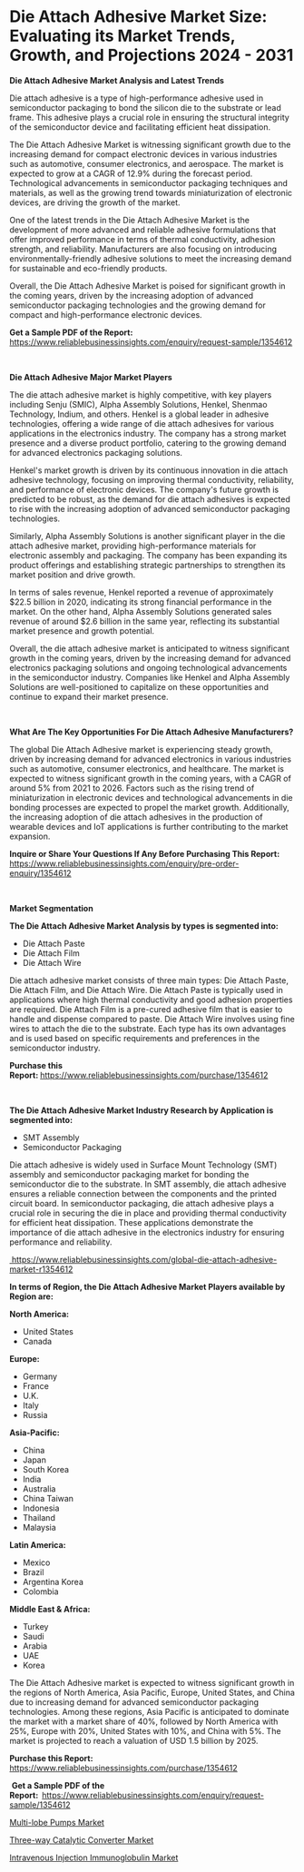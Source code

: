 <p><h1>Die Attach Adhesive Market Size: Evaluating its Market Trends, Growth, and Projections 2024 - 2031</h1></p><p><strong>Die Attach Adhesive Market Analysis and Latest Trends</strong></p>
<p><p>Die attach adhesive is a type of high-performance adhesive used in semiconductor packaging to bond the silicon die to the substrate or lead frame. This adhesive plays a crucial role in ensuring the structural integrity of the semiconductor device and facilitating efficient heat dissipation.</p><p>The Die Attach Adhesive Market is witnessing significant growth due to the increasing demand for compact electronic devices in various industries such as automotive, consumer electronics, and aerospace. The market is expected to grow at a CAGR of 12.9% during the forecast period. Technological advancements in semiconductor packaging techniques and materials, as well as the growing trend towards miniaturization of electronic devices, are driving the growth of the market.</p><p>One of the latest trends in the Die Attach Adhesive Market is the development of more advanced and reliable adhesive formulations that offer improved performance in terms of thermal conductivity, adhesion strength, and reliability. Manufacturers are also focusing on introducing environmentally-friendly adhesive solutions to meet the increasing demand for sustainable and eco-friendly products.</p><p>Overall, the Die Attach Adhesive Market is poised for significant growth in the coming years, driven by the increasing adoption of advanced semiconductor packaging technologies and the growing demand for compact and high-performance electronic devices.</p></p>
<p><strong>Get a Sample PDF of the Report:&nbsp;</strong> <a href="https://www.reliablebusinessinsights.com/enquiry/request-sample/1354612">https://www.reliablebusinessinsights.com/enquiry/request-sample/1354612</a></p>
<p>&nbsp;</p>
<p><strong>Die Attach Adhesive Major Market Players</strong></p>
<p><p>The die attach adhesive market is highly competitive, with key players including Senju (SMIC), Alpha Assembly Solutions, Henkel, Shenmao Technology, Indium, and others. Henkel is a global leader in adhesive technologies, offering a wide range of die attach adhesives for various applications in the electronics industry. The company has a strong market presence and a diverse product portfolio, catering to the growing demand for advanced electronics packaging solutions.</p><p>Henkel's market growth is driven by its continuous innovation in die attach adhesive technology, focusing on improving thermal conductivity, reliability, and performance of electronic devices. The company's future growth is predicted to be robust, as the demand for die attach adhesives is expected to rise with the increasing adoption of advanced semiconductor packaging technologies.</p><p>Similarly, Alpha Assembly Solutions is another significant player in the die attach adhesive market, providing high-performance materials for electronic assembly and packaging. The company has been expanding its product offerings and establishing strategic partnerships to strengthen its market position and drive growth.</p><p>In terms of sales revenue, Henkel reported a revenue of approximately $22.5 billion in 2020, indicating its strong financial performance in the market. On the other hand, Alpha Assembly Solutions generated sales revenue of around $2.6 billion in the same year, reflecting its substantial market presence and growth potential.</p><p>Overall, the die attach adhesive market is anticipated to witness significant growth in the coming years, driven by the increasing demand for advanced electronics packaging solutions and ongoing technological advancements in the semiconductor industry. Companies like Henkel and Alpha Assembly Solutions are well-positioned to capitalize on these opportunities and continue to expand their market presence.</p></p>
<p>&nbsp;</p>
<p><strong>What Are The Key Opportunities For Die Attach Adhesive Manufacturers?</strong></p>
<p><p>The global Die Attach Adhesive market is experiencing steady growth, driven by increasing demand for advanced electronics in various industries such as automotive, consumer electronics, and healthcare. The market is expected to witness significant growth in the coming years, with a CAGR of around 5% from 2021 to 2026. Factors such as the rising trend of miniaturization in electronic devices and technological advancements in die bonding processes are expected to propel the market growth. Additionally, the increasing adoption of die attach adhesives in the production of wearable devices and IoT applications is further contributing to the market expansion.</p></p>
<p><strong>Inquire or Share Your Questions If Any Before Purchasing This Report:</strong> <a href="https://www.reliablebusinessinsights.com/enquiry/pre-order-enquiry/1354612">https://www.reliablebusinessinsights.com/enquiry/pre-order-enquiry/1354612</a></p>
<p>&nbsp;</p>
<p><strong>Market Segmentation</strong></p>
<p><strong>The Die Attach Adhesive Market Analysis by types is segmented into:</strong></p>
<p><ul><li>Die Attach Paste</li><li>Die Attach Film</li><li>Die Attach Wire</li></ul></p>
<p><p>Die attach adhesive market consists of three main types: Die Attach Paste, Die Attach Film, and Die Attach Wire. Die Attach Paste is typically used in applications where high thermal conductivity and good adhesion properties are required. Die Attach Film is a pre-cured adhesive film that is easier to handle and dispense compared to paste. Die Attach Wire involves using fine wires to attach the die to the substrate. Each type has its own advantages and is used based on specific requirements and preferences in the semiconductor industry.</p></p>
<p><strong>Purchase this Report:&nbsp;</strong><a href="https://www.reliablebusinessinsights.com/purchase/1354612">https://www.reliablebusinessinsights.com/purchase/1354612</a></p>
<p>&nbsp;</p>
<p><strong>The Die Attach Adhesive Market Industry Research by Application is segmented into:</strong></p>
<p><ul><li>SMT Assembly</li><li>Semiconductor Packaging</li></ul></p>
<p><p>Die attach adhesive is widely used in Surface Mount Technology (SMT) assembly and semiconductor packaging market for bonding the semiconductor die to the substrate. In SMT assembly, die attach adhesive ensures a reliable connection between the components and the printed circuit board. In semiconductor packaging, die attach adhesive plays a crucial role in securing the die in place and providing thermal conductivity for efficient heat dissipation. These applications demonstrate the importance of die attach adhesive in the electronics industry for ensuring performance and reliability.</p></p>
<p><a href="https://www.reliablebusinessinsights.com/global-die-attach-adhesive-market-r1354612">&nbsp;https://www.reliablebusinessinsights.com/global-die-attach-adhesive-market-r1354612</a></p>
<p><strong>In terms of Region, the Die Attach Adhesive Market Players available by Region are:</strong></p>
<p>
    <p> <strong> North America: </strong>
        <ul>
            <li>United States</li>
            <li>Canada</li>
        </ul>
        </p> 
    <p> <strong> Europe: </strong>
        <ul>
            <li>Germany</li>
            <li>France</li>
            <li>U.K.</li>
            <li>Italy</li>
            <li>Russia</li>
        </ul>
        </p> 
    <p> <strong> Asia-Pacific: </strong>
        <ul>
            <li>China</li>
            <li>Japan</li>
            <li>South Korea</li>
            <li>India</li>
            <li>Australia</li>
            <li>China Taiwan</li>
            <li>Indonesia</li>
            <li>Thailand</li>
            <li>Malaysia</li>
        </ul>
        </p> 
    <p> <strong> Latin America: </strong>
        <ul>
            <li>Mexico</li>
            <li>Brazil</li>
            <li>Argentina Korea</li>
            <li>Colombia</li>
        </ul>
        </p> 
    <p> <strong> Middle East & Africa: </strong>
        <ul>
            <li>Turkey</li>
            <li>Saudi</li>
            <li>Arabia</li>
            <li>UAE</li>
            <li>Korea</li>
        </ul>
    </p>
    </p>
<p><p>The Die Attach Adhesive market is expected to witness significant growth in the regions of North America, Asia Pacific, Europe, United States, and China due to increasing demand for advanced semiconductor packaging technologies. Among these regions, Asia Pacific is anticipated to dominate the market with a market share of 40%, followed by North America with 25%, Europe with 20%, United States with 10%, and China with 5%. The market is projected to reach a valuation of USD 1.5 billion by 2025.</p></p>
<p><strong>Purchase this Report: </strong><a href="https://www.reliablebusinessinsights.com/purchase/1354612">https://www.reliablebusinessinsights.com/purchase/1354612</a></p>
<p>&nbsp;<strong>Get a Sample PDF of the Report:&nbsp;&nbsp;</strong><a href="https://www.reliablebusinessinsights.com/enquiry/request-sample/1354612">https://www.reliablebusinessinsights.com/enquiry/request-sample/1354612</a></p>
<p><strong></strong></p>
<p><p><a href="https://github.com/xvyfpyhu18/Market-Research-Report-List-1/blob/main/multi-lobe-pumps-market.md">Multi-lobe Pumps Market</a></p><p><a href="https://github.com/Bryanturray6576/Market-Research-Report-List-1/blob/main/three-way-catalytic-converter-market.md">Three-way Catalytic Converter Market</a></p><p><a href="https://github.com/amandajanedonnelly/Market-Research-Report-List-1/blob/main/intravenous-injection-immunoglobulin-market.md">Intravenous Injection Immunoglobulin Market</a></p></p>